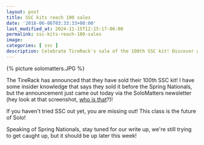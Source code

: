 ```yaml
---
layout: post
title: SSC kits reach 100 sales
date: '2018-06-06T03:33:33+00:00'
last_modified_at: 2024-11-15T12:15:17-06:00
permalink: ssc-kits-reach-100-sales
image: 
categories: [ ssc ]
description: Celebrate TireRack's sale of the 100th SSC kit! Discover why SSC is the future of Solo and anticipate our Spring Nationals write-up.
---
```


 {% picture solomatters.JPG %}
 
 The TireRack has announced that they have sold their 100th SSC kit! I have some insider knowledge that says they sold it before the Spring Nationals, but the announcement just came out today via the SoloMatters newsletter (hey look at that screenshot, [who is that](https://www.chrishammond.com/)?)!
 
If you haven't tried SSC out yet, you are missing out! This class is the future of Solo! 

Speaking of Spring Nationals, stay tuned for our write up, we're still trying to get caught up, but it should be up later this week!








